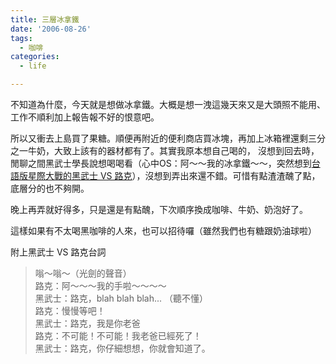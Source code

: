 ```yaml
---
title: 三層冰拿鐵
date: '2006-08-26'
tags:
  - 咖啡
categories:
  - life

---
```

不知道為什麼，今天就是想做冰拿鐵。大概是想一洩這幾天來又是大頭照不能用、工作不順利加上報告報不好的恨意吧。  
  
所以又衝去上島買了果糖。順便再附近的便利商店買冰塊，再加上冰箱裡還剩三分之一牛奶，大致上該有的器材都有了。其實我原本想自己喝的， 沒想到回去時，閒聊之間黑武士學長說想喝喝看（心中OS：阿～～我的冰拿鐵～～，突然想到[台語版星際大戰的黑武士 VS 路克](http://yurenju.info/files/StarWarsSingaporeRadio.mp3)），沒想到弄出來還不錯。可惜有點渣渣醜了點，底層分的也不夠開。  
  
晚上再弄就好得多，只是還是有點醜，下次順序換成咖啡、牛奶、奶泡好了。  
  
這樣如果有不太喝黑咖啡的人來，也可以招待囉（雖然我們也有糖跟奶油球啦）  
  
附上黑武士 VS 路克台詞  

> 嗡～嗡～（光劍的聲音）  
> 路克：阿～～～我的手啦～～～～  
> 黑武士：路克，blah blah blah... （聽不懂）  
> 路克：慢慢等吧！  
> 黑武士：路克，我是你老爸  
> 路克：不可能！不可能！我老爸已經死了！  
> 黑武士：路克，你仔細想想，你就會知道了。